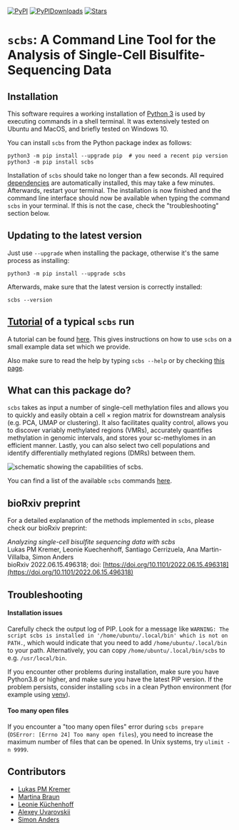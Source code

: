 [![PyPI](https://img.shields.io/pypi/v/scbs?logo=PyPI)](https://pypi.org/project/scbs)
[![PyPIDownloads](https://pepy.tech/badge/scbs)](https://pepy.tech/project/scbs)
[![Stars](https://img.shields.io/github/stars/LKremer/scbs?logo=GitHub&color=yellow)](https://github.com/LKremer/scbs/stargazers)

# `scbs`: A Command Line Tool for the Analysis of Single-Cell Bisulfite-Sequencing Data

## Installation

This software requires a working installation of [Python 3](https://www.python.org/downloads/) is used by executing commands in a shell terminal.
It was extensively tested on Ubuntu and MacOS, and briefly tested on Windows 10.

You can install `scbs` from the Python package index as follows:
```
python3 -m pip install --upgrade pip  # you need a recent pip version
python3 -m pip install scbs
```
Installation of `scbs` should take no longer than a few seconds. All required [dependencies](pyproject.toml) are automatically installed, this may take a few minutes.
Afterwards, restart your terminal. The installation is now finished and the command line interface should now be available when typing the command `scbs` in your terminal.
If this is not the case, check the "troubleshooting" section below.  


## Updating to the latest version
Just use `--upgrade` when installing the package, otherwise it's the same process as installing:
```
python3 -m pip install --upgrade scbs
```
Afterwards, make sure that the latest version is correctly installed:
```
scbs --version
```

## [Tutorial](docs/tutorial.md) of a typical `scbs` run
A tutorial can be found [here](docs/tutorial.md). This gives instructions on how to use `scbs` on a small example data set which we provide.

Also make sure to read the help by typing `scbs --help` or by checking [this page](docs/commands.md).


## What can this package do?

`scbs` takes as input a number of single-cell methylation files and allows you to quickly and easily obtain a cell × region matrix for downstream analysis (e.g. PCA, UMAP or clustering).
It also facilitates quality control, allows you to discover variably methylated regions (VMRs), accurately quantifies methylation in genomic intervals, and stores your sc-methylomes in an efficient manner.
Lastly, you can also select two cell populations and identify differentially methylated regions (DMRs) between them.

<picture>
  <source media="(prefers-color-scheme: dark)" srcset="docs/Fig_workflow2.png">
  <source media="(prefers-color-scheme: light)" srcset="docs/Fig_workflow.png">
  <img alt="schematic showing the capabilities of scbs.">
</picture>

You can find a list of the available `scbs` commands [here](docs/commands.md).


## bioRxiv preprint

For a detailed explanation of the methods implemented in `scbs`, please check our bioRxiv preprint:

*Analyzing single-cell bisulfite sequencing data with scbs*  
Lukas PM Kremer, Leonie Kuechenhoff, Santiago Cerrizuela, Ana Martin-Villalba, Simon Anders  
bioRxiv 2022.06.15.496318; doi: [https://doi.org/10.1101/2022.06.15.496318](https://doi.org/10.1101/2022.06.15.496318)


## Troubleshooting

#### Installation issues

Carefully check the output log of PIP. Look for a message like `WARNING: The script scbs is installed in '/home/ubuntu/.local/bin' which is not on PATH.`, which would indicate that you need to add `/home/ubuntu/.local/bin` to your path. Alternatively, you can copy `/home/ubuntu/.local/bin/scbs` to e.g. `/usr/local/bin`.

If you encounter other problems during installation, make sure you have Python3.8 or higher, and make sure you have the latest PIP version. If the problem persists, consider installing `scbs` in a clean Python environment (for example using [venv](https://docs.python.org/3/library/venv.html)).

#### Too many open files
If you encounter a "too many open files" error during `scbs prepare` (`OSError: [Errno 24] Too many open files`), you need to increase the maximum number of files that can be opened. In Unix systems, try `ulimit -n 9999`.



## Contributors
- [Lukas PM Kremer](https://github.com/LKremer)
- [Martina Braun](https://github.com/martinabraun)
- [Leonie Küchenhoff](https://github.com/LeonieKuechenhoff)
- [Alexey Uvarovskii](https://github.com/alexey0308)
- [Simon Anders](https://github.com/simon-anders)
